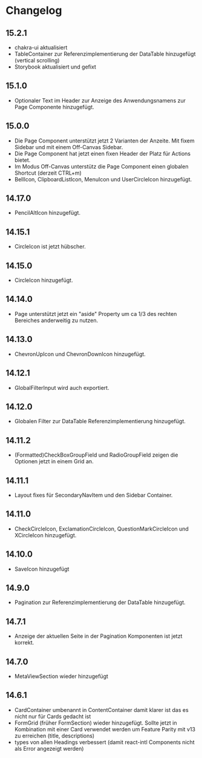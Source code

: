 # Changelog

## 15.2.1

- chakra-ui aktualisiert
- TableContainer zur Referenzimplementierung der DataTable hinzugefügt (vertical scrolling)
- Storybook aktualisiert und gefixt

## 15.1.0

- Optionaler Text im Header zur Anzeige des Anwendungsnamens zur Page Componente hinzugefügt.

## 15.0.0

- Die Page Component unterstützt jetzt 2 Varianten der Anzeite. Mit fixem Sidebar und mit einem Off-Canvas Sidebar.
- Die Page Component hat jetzt einen fixen Header der Platz für Actions bietet.
- Im Modus Off-Canvas unterstütz die Page Component einen globalen Shortcut (derzeit CTRL+m)
- BellIcon, ClipboardListIcon, MenuIcon und UserCircleIcon hinzugefügt.

## 14.17.0

- PencilAltIcon hinzugefügt.

## 14.15.1

- CircleIcon ist jetzt hübscher.

## 14.15.0

- CircleIcon hinzugefügt.

## 14.14.0

- Page unterstützt jetzt ein "aside" Property um ca 1/3 des rechten Bereiches anderweitig zu nutzen.

## 14.13.0

- ChevronUpIcon und ChevronDownIcon hinzugefügt.

## 14.12.1

- GlobalFilterInput wird auch exportiert.

## 14.12.0

- Globalen Filter zur DataTable Referenzimplementierung hinzugefügt.

## 14.11.2

- (Formatted)CheckBoxGroupField und RadioGroupField zeigen die Optionen jetzt in einem Grid an. 

## 14.11.1

- Layout fixes für SecondaryNavItem und den Sidebar Container.

## 14.11.0

- CheckCircleIcon, ExclamationCircleIcon, QuestionMarkCircleIcon und XCircleIcon hinzugefügt.

## 14.10.0

- SaveIcon hinzugefügt

## 14.9.0

- Pagination zur Referenzimplementierung der DataTable hinzugefügt.

## 14.7.1

- Anzeige der aktuellen Seite in der Pagination Komponenten ist jetzt korrekt.

## 14.7.0

- MetaViewSection wieder hinzugefügt

## 14.6.1

- CardContainer umbenannt in ContentContainer damit klarer ist das es nicht nur für Cards gedacht ist
- FormGrid (früher FormSection) wieder hinzugefügt. Sollte jetzt in Kombination mit einer Card verwendet werden um Feature Parity mit v13 zu erreichen (title, descriptions)
- types von allen Headings verbessert (damit react-intl Components nicht als Error angezeigt werden)
